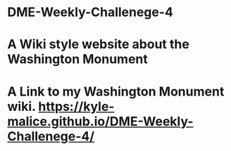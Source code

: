# DME-Weekly-Challenege-4

# A Wiki style website about the Washington Monument 

# A Link to my Washington Monument wiki. https://kyle-malice.github.io/DME-Weekly-Challenege-4/
